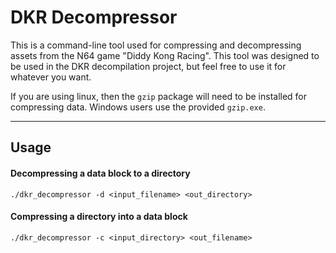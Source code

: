 # DKR Decompressor

This is a command-line tool used for compressing and decompressing assets from the N64 game "Diddy Kong Racing". This tool was designed to be used in the DKR decompilation project, but feel free to use it for whatever you want.

If you are using linux, then the `gzip` package will need to be installed for compressing data. Windows users use the provided `gzip.exe`.

---

## Usage

#### Decompressing a data block to a directory

`./dkr_decompressor -d <input_filename> <out_directory>`

#### Compressing a directory into a data block

`./dkr_decompressor -c <input_directory> <out_filename>`